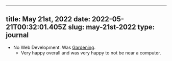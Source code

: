 
---
title: May 21st, 2022 
date: 2022-05-21T00:32:01.405Z
slug: may-21st-2022
type: journal
---
* No Web Development. Was [Gardening](../entry/gardening).
  * Very happy overall and was very happy to not be near a computer.

